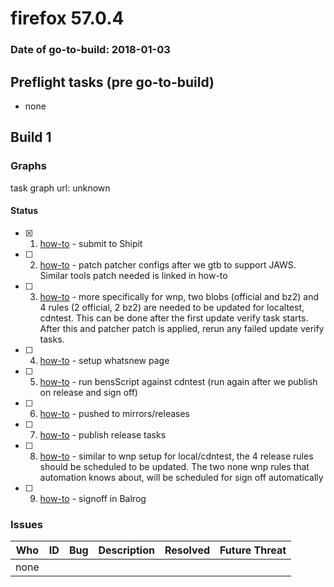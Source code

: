 # firefox 57.0.4

### Date of go-to-build: 2018-01-03

## Preflight tasks (pre go-to-build)
- none

## Build 1  

### Graphs
task graph url: unknown


#### Status
- [x] 1.  [how-to](https://wiki.mozilla.org/Release:Release_Automation_on_Mercurial:Starting_a_Release#Submit_to_Ship_It)  - submit to Shipit
- [ ] 2.  [how-to](https://bugzilla.mozilla.org/show_bug.cgi?id=1421535#c8)  - patch patcher configs after we gtb to support JAWS. Similar tools patch needed is linked in how-to
- [ ] 3.  [how-to](https://bugzilla.mozilla.org/show_bug.cgi?id=1421535#c8)  - more specifically for wnp, two blobs (official and bz2) and 4 rules (2 official, 2 bz2) are needed to be updated for localtest, cdntest. This can be done after the first update verify task starts. After this and patcher patch is applied, rerun any failed update verify tasks.
- [ ] 4.  [how-to](https://wiki.mozilla.org/Release:Release_Automation_on_Mercurial:Updates_through_Shipping#Set-up_whatsnew_page)  - setup whatsnew page
- [ ] 5.  [how-to](https://bugzilla.mozilla.org/show_bug.cgi?id=1421535#c9)  - run bensScript against cdntest (run again after we publish on release and sign off)
- [ ] 6.  [how-to](https://github.com/mozilla/releasewarrior/blob/master/how-tos/relpro.md#2-push-to-releases-dir-mirrors)  - pushed to mirrors/releases
- [ ] 7.  [how-to](https://github.com/mozilla/releasewarrior/blob/master/how-tos/relpro.md#4-publish-release)  - publish release tasks
- [ ] 8.  [how-to](https://bugzilla.mozilla.org/show_bug.cgi?id=1421535#c8)  - similar to wnp setup for local/cdntest, the 4 release rules should be scheduled to be updated. The two none wnp rules that automation knows about, will be scheduled for sign off automatically
- [ ] 9.  [how-to](https://github.com/mozilla/releasewarrior/blob/master/how-tos/relpro.md#3-signoffs)  - signoff in Balrog

### Issues
| Who                 | ID               | Bug                                                                 | Description                | Resolved                | Future Threat                |
| ------------------- | ---------------- | ------------------------------------------------------------------- | -------------------------- | ----------------------- | ---------------------------- |
| none | | | | | |

